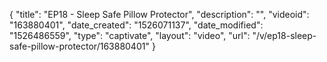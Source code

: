 {
    "title": "EP18 - Sleep Safe Pillow Protector",
    "description": "",
    "videoid": "163880401",
    "date_created": "1526071137",
    "date_modified": "1526486559",
    "type": "captivate",
    "layout": "video",
    "url": "\/v\/ep18-sleep-safe-pillow-protector\/163880401"
}